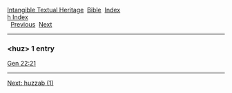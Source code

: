 [Intangible Textual Heritage](../../index)  [Bible](../index) 
[Index](index)   
[h Index](_h_)  
  [Previous](c05688)  [Next](c05690) 

------------------------------------------------------------------------

### &lt;huz&gt; 1 entry

[Gen 22:21](../kjv/gen022.htm#021)  

------------------------------------------------------------------------

[Next: huzzab (1)](c05690)
